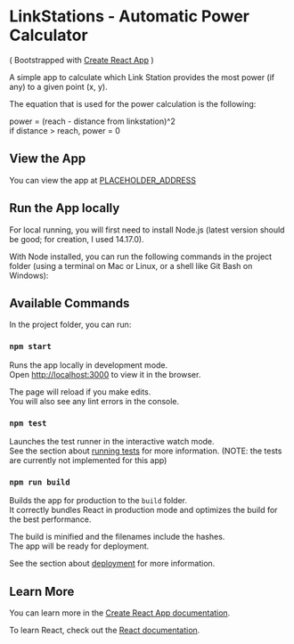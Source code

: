 # LinkStations - Automatic Power Calculator

( Bootstrapped with [Create React App](https://github.com/facebook/create-react-app) )

A simple app to calculate which Link Station provides the most power (if any) to a given point (x, y).

The equation that is used for the power calculation is the following:

power = (reach - distance from linkstation)^2\
if distance > reach, power = 0

## View the App

You can view the app at [PLACEHOLDER_ADDRESS](PLACEHOLDER_ADDRESS)

## Run the App locally

For local running, you will first need to install Node.js (latest version should be good; for creation, I used 14.17.0).

With Node installed, you can run the following commands in the project folder (using a terminal on Mac or Linux, or a shell like Git Bash on Windows):

## Available Commands

In the project folder, you can run:

### `npm start`

Runs the app locally in development mode.\
Open [http://localhost:3000](http://localhost:3000) to view it in the browser.

The page will reload if you make edits.\
You will also see any lint errors in the console.

### `npm test`

Launches the test runner in the interactive watch mode.\
See the section about [running tests](https://facebook.github.io/create-react-app/docs/running-tests) for more information.
(NOTE: the tests are currently not implemented for this app)

### `npm run build`

Builds the app for production to the `build` folder.\
It correctly bundles React in production mode and optimizes the build for the best performance.

The build is minified and the filenames include the hashes.\
The app will be ready for deployment.

See the section about [deployment](https://facebook.github.io/create-react-app/docs/deployment) for more information.

## Learn More

You can learn more in the [Create React App documentation](https://facebook.github.io/create-react-app/docs/getting-started).

To learn React, check out the [React documentation](https://reactjs.org/).
